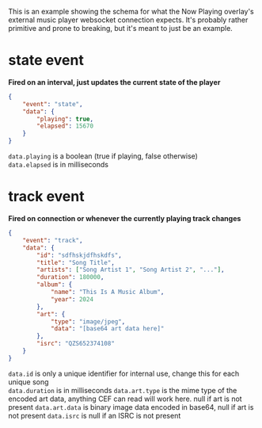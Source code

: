 This is an example showing the schema for what the Now Playing overlay's external music player websocket connection expects. It's probably rather primitive and prone to breaking, but it's meant to just be an example.

# state event
**Fired on an interval, just updates the current state of the player**

```json
{
	"event": "state",
	"data": {
		"playing": true,
		"elapsed": 15670
	}
}
```

`data.playing` is a boolean (true if playing, false otherwise)  
`data.elapsed` is in milliseconds

# track event
**Fired on connection or whenever the currently playing track changes**

```json
{
	"event": "track",
	"data": {
		"id": "sdfhskjdfhskdfs",
		"title": "Song Title",
		"artists": ["Song Artist 1", "Song Artist 2", "..."],
		"duration": 180000,
		"album": {
			"name": "This Is A Music Album",
			"year": 2024
		},
		"art": {
			"type": "image/jpeg",
			"data": "[base64 art data here]"
		},
		"isrc": "QZS652374108"
	}
}
```

`data.id` is only a unique identifier for internal use, change this for each unique song  
`data.duration` is in milliseconds
`data.art.type` is the mime type of the encoded art data, anything CEF can read will work here. null if art is not present
`data.art.data` is binary image data encoded in base64, null if art is not present
`data.isrc` is null if an ISRC is not present